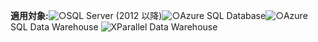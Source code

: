 <Token>**適用対象:**![○](media/yes.png)SQL Server (2012 以降)![○](media/yes.png)Azure SQL Database![○](media/yes.png)Azure SQL Data Warehouse ![X](media/no.png)Parallel Data Warehouse </Token>

